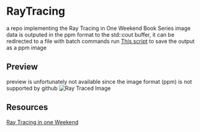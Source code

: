 # RayTracing

a repo implementing the Ray Tracing in One Weekend Book Series
image data is outputed in the ppm format to the std::cout buffer, it can be redirected to a file with batch commands
run [This script](./x64/Release/SaveImage.bat) to save the output as a ppm image

## Preview
preview is unfortunately not available since the image format (ppm) is not supported by github
![Ray Traced Image](./x64/Release/image.ppm)

## Resources
[Ray Tracing in one Weekend](https://raytracing.github.io/)	